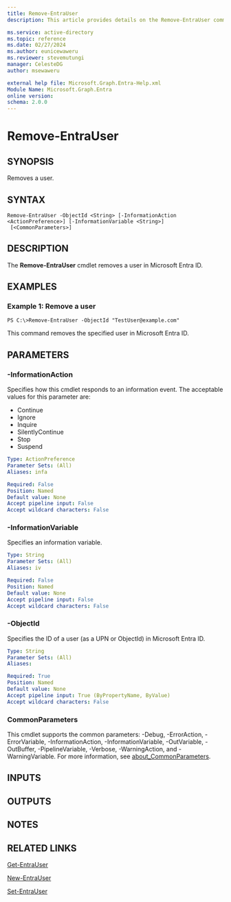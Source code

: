 ```yaml
---
title: Remove-EntraUser
description: This article provides details on the Remove-EntraUser command.

ms.service: active-directory
ms.topic: reference
ms.date: 02/27/2024
ms.author: eunicewaweru
ms.reviewer: stevemutungi
manager: CelesteDG
author: msewaweru

external help file: Microsoft.Graph.Entra-Help.xml
Module Name: Microsoft.Graph.Entra
online version:
schema: 2.0.0
---
```


# Remove-EntraUser

## SYNOPSIS
Removes a user.

## SYNTAX

```
Remove-EntraUser -ObjectId <String> [-InformationAction <ActionPreference>] [-InformationVariable <String>]
 [<CommonParameters>]
```

## DESCRIPTION
The **Remove-EntraUser** cmdlet removes a user in Microsoft Entra ID.

## EXAMPLES

### Example 1: Remove a user
```
PS C:\>Remove-EntraUser -ObjectId "TestUser@example.com"
```

This command removes the specified user in Microsoft Entra ID.

## PARAMETERS

### -InformationAction
Specifies how this cmdlet responds to an information event.
The acceptable values for this parameter are:

- Continue
- Ignore
- Inquire
- SilentlyContinue
- Stop
- Suspend

```yaml
Type: ActionPreference
Parameter Sets: (All)
Aliases: infa

Required: False
Position: Named
Default value: None
Accept pipeline input: False
Accept wildcard characters: False
```

### -InformationVariable
Specifies an information variable.

```yaml
Type: String
Parameter Sets: (All)
Aliases: iv

Required: False
Position: Named
Default value: None
Accept pipeline input: False
Accept wildcard characters: False
```

### -ObjectId
Specifies the ID of a user (as a UPN or ObjectId) in Microsoft Entra ID.

```yaml
Type: String
Parameter Sets: (All)
Aliases:

Required: True
Position: Named
Default value: None
Accept pipeline input: True (ByPropertyName, ByValue)
Accept wildcard characters: False
```

### CommonParameters
This cmdlet supports the common parameters: -Debug, -ErrorAction, -ErrorVariable, -InformationAction, -InformationVariable, -OutVariable, -OutBuffer, -PipelineVariable, -Verbose, -WarningAction, and -WarningVariable. For more information, see [about_CommonParameters](http://go.microsoft.com/fwlink/?LinkID=113216).

## INPUTS

## OUTPUTS

## NOTES

## RELATED LINKS

[Get-EntraUser](Get-EntraUser.md)

[New-EntraUser](New-EntraUser.md)

[Set-EntraUser](Set-EntraUser.md)


